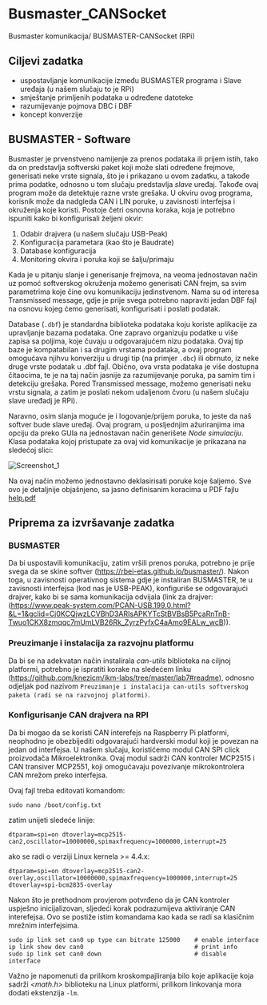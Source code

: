 # Busmaster_CANSocket
 Busmaster komunikacija/ BUSMASTER-CANSocket (RPi)
 
## Ciljevi zadatka
- uspostavljanje komunikacije između BUSMASTER programa i Slave uređaja (u našem slučaju to je RPi)
- smještanje primljenih podataka u određene datoteke 
- razumijevanje pojmova DBC i DBF
- koncept konverzije 


## BUSMASTER - Software

Busmaster je prvenstveno namijenje za prenos podataka ili prijem istih, tako da on predstavlja softverski paket koji može slati određene frejmove, generisati neke vrste signala, što je i prikazano u ovom zadatku, a takođe prima podatke, odnosno u tom slučaju predstavlja _slave_ uređaj. Takođe ovaj program može da detektuje razne vrste grešaka. U okviru ovog programa, korisnik može da nadgleda CAN i LIN poruke, u zavisnosti interfejsa i okruženja koje koristi.
Postoje četri osnovna koraka, koja je potrebno ispuniti kako bi konfigurisali željeni okvir:

1. Odabir drajvera (u našem slučaju USB-Peak)
2. Konfiguracija parametara (kao što je Baudrate)
3. Database konfiguracija
4. Monitoring okvira i poruka koji se šalju/primaju

Kada je u pitanju slanje i generisanje frejmova, na veoma jednostavan način uz pomoć softverskog okruženja možemo generisati CAN frejm, sa svim parametrima koje čine ovu komunikaciju jedinstvenom. Nama su od interesa Transmissed message, gdje je prije svega potrebno napraviti jedan DBF fajl na osnovu kojeg ćemo generisati, konfigurisati i poslati podatak. 

Database (`.dbf`) je standardna biblioteka podataka koju koriste aplikacije za upravljanje bazama podataka. One zapravo organizuju podatke u više zapisa sa poljima, koje čuvaju u odgovarajućem nizu podataka. Ovaj tip baze je kompatabilan i sa drugim vrstama podataka, a ovaj program omogućava njihvu konverziju u drugi tip (na primjer `.dbc`) ili obrnuto, iz neke druge vrste podatak u .dbf fajl. Obično, ova vrsta podataka je više dostupna čitaocima, te je na taj način jasnije za razumijevanje poruka, pa samim tim i detekciju grešaka.
Pored Transmissed message, možemo generisati neku vrstu signala, a zatim je poslati nekom udaljenom čvoru (u našem slučaju slave uređadj je RPi). 

Naravno, osim slanja moguće je i logovanje/prijem poruka, to jeste da naš softver bude slave uređaj.
Ovaj program, u posljednjim ažuriranjima ima opciju da preko GUIa na jednostavan način generišete _Node simulaciju_. Klasa podataka kojoj pristupate za ovaj vid komunikacije je prikazana na sledećoj slici:

![Screenshot_1](https://user-images.githubusercontent.com/73527927/178165789-c2ca62f4-a61e-4d91-b1e8-bfe37558c6ab.png)

Na ovaj način možemo jednostavno deklasirisati poruke koje šaljemo.
Sve ovo je detaljnije objašnjeno, sa jasno definisanim koracima u PDF fajlu [help.pdf](https://raw.githubusercontent.com/rbei-etas/busmaster-documents/master/help.pdf)


## Priprema za izvršavanje zadatka

### BUSMASTER

Da bi uspostavili komunikaciju, zatim vršili prenos poruka, potrebno je prije svega da se skine softver (https://rbei-etas.github.io/busmaster/). 
Nakon toga, u zavisnosti operativnog sistema gdje je instaliran BUSMASTER, te u zavisnosti interfejsa (kod nas je USB-PEAK), konfiguriše se odgovarajući drajver, kako bi se sama komunikacija odvijala (link za drajver: (https://www.peak-system.com/PCAN-USB.199.0.html?&L=1&gclid=Cj0KCQjwzLCVBhD3ARIsAPKYTcStBVBsB5PcaRnTnB-Twuo1CKX8zmqqc7mUmLVB26Rk_ZyrzPyfxC4aAmo9EALw_wcB)).

### Preuzimanje i instalacija za razvojnu platformu

Da bi se na adekvatan način instalirala _can-utils_ biblioteka na ciljnoj platformi, potrebno je ispratiti korake na sledećem linku (https://github.com/knezicm/ikm-labs/tree/master/lab7#readme), odnosno odjeljak pod nazivom `Preuzimanje i instalacija can-utils softverskog paketa (radi se na razvojnoj platformi)`.


### Konfigurisanje CAN drajvera na RPI

Da bi mogao da se koristi CAN interefejs na Raspberry Pi platformi, neophodno je obezbijediti odgovarajući hardverski modul koji je povezan na jedan od interfejsa.  U našem slučaju, koristićemo modul CAN SPI click proizvođača Mikroelektronika. Ovaj modul sadrži CAN kontroler MCP2515 i CAN transiver MCP2551, koji omogućavaju povezivanje mikrokontrolera CAN mrežom preko interfejsa.

Ovaj fajl treba editovati komandom:

```sudo nano /boot/config.txt```
 
 zatim unijeti sledeće linije:
 
 `dtparam=spi=on
dtoverlay=mcp2515-can2,oscillator=10000000,spimaxfrequency=1000000,interrupt=25`

ako se radi o verziji Linux kernela >= 4.4.x:

``dtparam=spi=on
dtoverlay=mcp2515-can2-overlay,oscillator=10000000,spimaxfrequency=1000000,interrupt=25
dtoverlay=spi-bcm2835-overlay``

Nakon što je prethodnom provjerom potvrđeno da je CAN kontroler uspješno inicijalizovan, sljedeći korak podrazumijeva aktiviranje CAN interefejsa. Ovo se postiže istim komandama kao kada se radi sa klasičnim mrežnim interfejsima.

```
sudo ip link set can0 up type can bitrate 125000	# enable interface
ip link show dev can0						    	# print info
sudo ip link set can0 down      					# disable interface

```

Važno je napomenuti da prilikom kroskompajliranja bilo koje aplikacije koja sadrži _<math.h>_ biblioteku  na Linux platformi, prilikom linkovanja mora dodati ekstenzija `-lm`.



